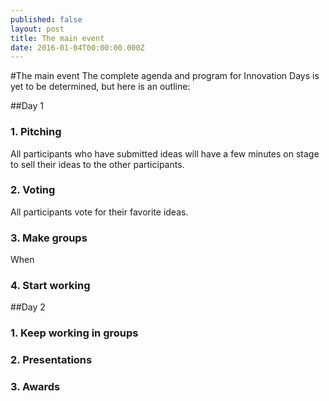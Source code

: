 ```yaml
---
published: false
layout: post
title: The main event
date: 2016-01-04T00:00:00.000Z
---
```

#The main event
The complete agenda and program for Innovation Days is yet to be determined, but here is an outline:

##Day 1

### 1. Pitching
All participants who have submitted ideas will have a few minutes on stage to sell their ideas to the other participants.

### 2. Voting
All participants vote for their favorite ideas.

### 3. Make groups
When

### 4. Start working

##Day 2

### 1. Keep working in groups

### 2. Presentations

### 3. Awards

